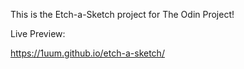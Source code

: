 This is the Etch-a-Sketch project for The Odin Project!

Live Preview:

https://1uum.github.io/etch-a-sketch/
